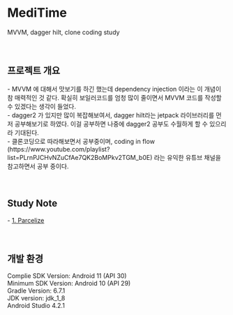 # MediTime
MVVM, dagger hilt, clone coding study<br>
<br><br>
<h2>프로젝트 개요</h2>
- MVVM 에 대해서 맛보기를 하긴 했는데 dependency injection 이라는 이 개념이 참 매력적인 것 같다. 확실히 보일러코드를 엄청 많이 줄이면서 MVVM 코드를 작성할 수 있겠다는 생각이 들었다. <br>
- dagger2 가 있지만 많이 복잡해보여서, dagger hilt라는 jetpack 라이브러리를 먼저 공부해보기로 하였다. 이걸 공부하면 나중에 dagger2 공부도 수월하게 할 수 있으리라 기대된다. <br>
- 클론코딩으로 따라해보면서 공부중이며, coding in flow (https://www.youtube.com/playlist?list=PLrnPJCHvNZuCfAe7QK2BoMPkv2TGM_b0E) 라는 유익한 유튜브 채널을 참고하면서 공부 중이다. <br>
<br><br>
<h2>Study Note</h2>
- <a href="https://blog.naver.com/ponson1017/222461899621">1. Parcelize</a> <br>
<br><br>
<h2>개발 환경</h2>
Complie SDK Version: Android 11 (API 30) <br>
Minimum SDK Version: Android 10 (API 29) <br>
Gradle Version: 6.7.1 <br>
JDK version: jdk_1_8 <br>
Android Studio 4.2.1 <br>

